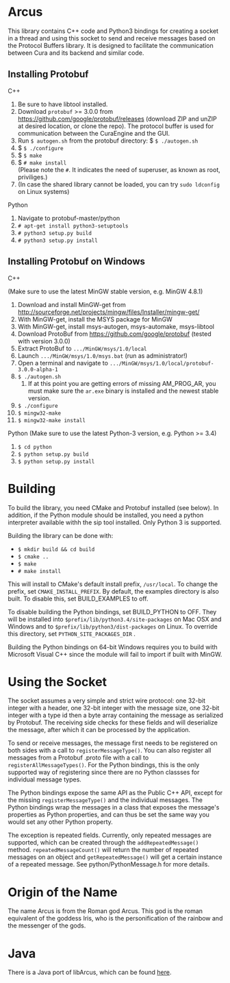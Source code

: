 Arcus
=====

This library contains C++ code and Python3 bindings for creating a socket in a thread
and using this socket to send and receive messages based on the Protocol Buffers
library. It is designed to facilitate the communication between Cura and its
backend and similar code.

Installing Protobuf
-------------------
C++

1. Be sure to have libtool installed.
2. Download ```protobuf``` >= 3.0.0 from https://github.com/google/protobuf/releases (download ZIP and unZIP at desired location, or clone the repo). The protocol buffer is used for communication between the CuraEngine and the GUI.
3. Run ```$ autogen.sh``` from the protobuf directory: 
   $ ```$ ./autogen.sh```
4. $ ```$ ./configure```
5. $ ```$ make```
6. $ ```# make install```  
   (Please note the ```#```. It indicates the need of superuser, as known as root, priviliges.)
7. (In case the shared library cannot be loaded, you can try ```sudo ldconfig``` on Linux systems)

Python

1. Navigate to protobuf-master/python
2. ```# apt-get install python3-setuptools```
3. ```# python3 setup.py build ```
4. ```# python3 setup.py install```

Installing Protobuf on Windows
------------------------------
C++

(Make sure to use the latest MinGW stable version, e.g. MinGW 4.8.1)

1. Download and install MinGW-get from http://sourceforge.net/projects/mingw/files/Installer/mingw-get/
2. With MinGW-get, install the MSYS package for MinGW
3. With MinGW-get, install msys-autogen, msys-automake, msys-libtool
4. Download ProtoBuf from https://github.com/google/protobuf (tested with version 3.0.0)
5. Extract ProtoBuf to ```.../MinGW/msys/1.0/local```
6. Launch ```.../MinGW/msys/1.0/msys.bat``` (run as administrator!)
7. Open a terminal and navigate to ```.../MinGW/msys/1.0/local/protobuf-3.0.0-alpha-1```
8. ```$ ./autogen.sh```
   1. If at this point you are getting errors of missing AM_PROG_AR, you must make sure the ```ar.exe``` binary is installed and the newest stable version.
9. ```$ ./configure```
10. ```$ mingw32-make```
11. ```$ mingw32-make install```

Python
(Make sure to use the latest Python-3 version, e.g. Python >= 3.4)

1. ```$ cd python```
2. ```$ python setup.py build```
3. ```$ python setup.py install```

Building
========

To build the library, you need CMake and Protobuf installed (see below). In addition, if the
Python module should be installed, you need a python interpreter available withh the sip tool
installed. Only Python 3 is supported.

Building the library can be done with:

- ```$ mkdir build && cd build```
- ```$ cmake ..```
- ```$ make```
- ```# make install```

This will install to CMake's default install prefix, ```/usr/local```. To change the
prefix, set ```CMAKE_INSTALL_PREFIX```. By default, the examples directory is also built.
To disable this, set BUILD_EXAMPLES to off.

To disable building the Python bindings, set BUILD_PYTHON to OFF. They will be installed
into ```$prefix/lib/python3.4/site-packages``` on Mac OSX and Windows and to 
```$prefix/lib/python3/dist-packages``` on Linux. To override this directory, set 
```PYTHON_SITE_PACKAGES_DIR``` .

Building the Python bindings on 64-bit Windows requires you to build with Microsoft Visual
C++ since the module will fail to import if built with MinGW.

Using the Socket
================

The socket assumes a very simple and strict wire protocol: one 32-bit integer with
a header, one 32-bit integer with the message size, one 32-bit integer with a type id
then a byte array containing the message as serialized by Protobuf. The receiving side
checks for these fields and will deserialize the message, after which it can be processed 
by the application.

To send or receive messages, the message first needs to be registered on both sides with 
a call to `registerMessageType()`. You can also register all messages from a Protobuf 
 .proto file with a call to `registerAllMessageTypes()`. For the Python bindings, this 
is the only supported way of registering since there are no Python classses for 
individual message types.

The Python bindings expose the same API as the Public C++ API, except for the missing
`registerMessageType()` and the individual messages. The Python bindings wrap the
messages in a class that exposes the message's properties as Python properties, and
can thus be set the same way you would set any other Python property. 

The exception is repeated fields. Currently, only repeated messages are supported, which
can be created through the `addRepeatedMessage()` method. `repeatedMessageCount()` will
return the number of repeated messages on an object and `getRepeatedMessage()` will get
a certain instance of a repeated message. See python/PythonMessage.h for more details.

Origin of the Name
==================

The name Arcus is from the Roman god Arcus. This god is the roman equivalent of
the goddess Iris, who is the personification of the rainbow and the messenger
of the gods.

Java
====
There is a Java port of libArcus, which can be found [here](https://github.com/Ocarthon/libArcus-Java).
